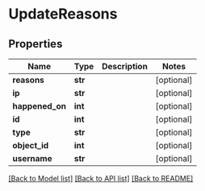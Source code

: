 # UpdateReasons

## Properties
Name | Type | Description | Notes
------------ | ------------- | ------------- | -------------
**reasons** | **str** |  | [optional] 
**ip** | **str** |  | [optional] 
**happened_on** | **int** |  | [optional] 
**id** | **int** |  | [optional] 
**type** | **str** |  | [optional] 
**object_id** | **int** |  | [optional] 
**username** | **str** |  | [optional] 

[[Back to Model list]](../README.md#documentation-for-models) [[Back to API list]](../README.md#documentation-for-api-endpoints) [[Back to README]](../README.md)


